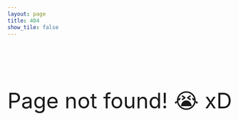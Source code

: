 ```yaml
---
layout: page
title: 404
show_tile: false
---
```


<br><br><br><br><br>

<p align="Center"> <font size="48px"> Page not found! 😭 xD</font> <p/>
